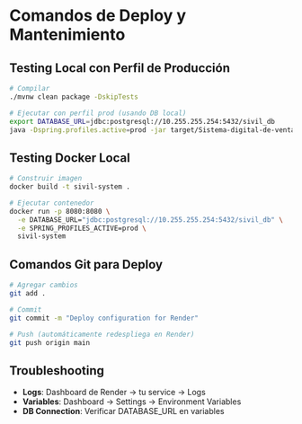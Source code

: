 # Comandos de Deploy y Mantenimiento

## Testing Local con Perfil de Producción
```bash
# Compilar
./mvnw clean package -DskipTests

# Ejecutar con perfil prod (usando DB local)
export DATABASE_URL=jdbc:postgresql://10.255.255.254:5432/sivil_db
java -Dspring.profiles.active=prod -jar target/Sistema-digital-de-venta-de-libros-0.0.1-SNAPSHOT.jar
```

## Testing Docker Local
```bash
# Construir imagen
docker build -t sivil-system .

# Ejecutar contenedor
docker run -p 8080:8080 \
  -e DATABASE_URL="jdbc:postgresql://10.255.255.254:5432/sivil_db" \
  -e SPRING_PROFILES_ACTIVE=prod \
  sivil-system
```

## Comandos Git para Deploy
```bash
# Agregar cambios
git add .

# Commit
git commit -m "Deploy configuration for Render"

# Push (automáticamente redespliega en Render)
git push origin main
```

## Troubleshooting
- **Logs**: Dashboard de Render → tu service → Logs
- **Variables**: Dashboard → Settings → Environment Variables
- **DB Connection**: Verificar DATABASE_URL en variables